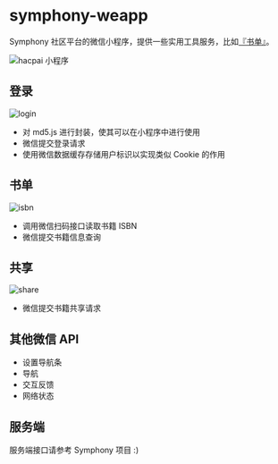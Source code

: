 # symphony-weapp


Symphony 社区平台的微信小程序，提供一些实用工具服务，比如[『书单』](https://hacpai.com/tag/book_share)。

![hacpai 小程序](http://git.oschina.net/uploads/images/2017/0109/095544_a27820f2_301269.png "在这里输入图片标题")


## 登录

![login](http://git.oschina.net/uploads/images/2017/0108/131646_c5875567_301269.png)

* 对 md5.js 进行封装，使其可以在小程序中进行使用
* 微信提交登录请求
* 使用微信数据缓存存储用户标识以实现类似 Cookie 的作用

## 书单

![isbn](http://git.oschina.net/uploads/images/2017/0108/131547_5e303f25_301269.png)

* 调用微信扫码接口读取书籍 ISBN
* 微信提交书籍信息查询

## 共享

![share](http://git.oschina.net/uploads/images/2017/0108/131718_798256e5_301269.png)

* 微信提交书籍共享请求

## 其他微信 API

* 设置导航条
* 导航
* 交互反馈
* 网络状态

## 服务端

服务端接口请参考 Symphony 项目 :)
